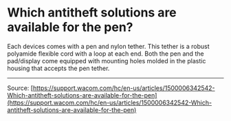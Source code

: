 # Which antitheft solutions are available for the pen?

Each devices comes with a pen and nylon tether. This tether is a robust polyamide flexible cord with a loop at each end. Both the pen and the pad/display come equipped with mounting holes molded in the plastic housing that accepts the pen tether.

---
Source: [https://support.wacom.com/hc/en-us/articles/1500006342542-Which-antitheft-solutions-are-available-for-the-pen](https://support.wacom.com/hc/en-us/articles/1500006342542-Which-antitheft-solutions-are-available-for-the-pen)
